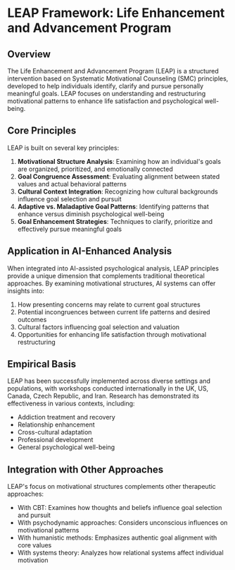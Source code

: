 # LEAP Framework: Life Enhancement and Advancement Program

## Overview

The Life Enhancement and Advancement Program (LEAP) is a structured intervention based on Systematic Motivational Counseling (SMC) principles, developed to help individuals identify, clarify and pursue personally meaningful goals. LEAP focuses on understanding and restructuring motivational patterns to enhance life satisfaction and psychological well-being.

## Core Principles

LEAP is built on several key principles:

1. **Motivational Structure Analysis**: Examining how an individual's goals are organized, prioritized, and emotionally connected
2. **Goal Congruence Assessment**: Evaluating alignment between stated values and actual behavioral patterns
3. **Cultural Context Integration**: Recognizing how cultural backgrounds influence goal selection and pursuit
4. **Adaptive vs. Maladaptive Goal Patterns**: Identifying patterns that enhance versus diminish psychological well-being
5. **Goal Enhancement Strategies**: Techniques to clarify, prioritize and effectively pursue meaningful goals

## Application in AI-Enhanced Analysis

When integrated into AI-assisted psychological analysis, LEAP principles provide a unique dimension that complements traditional theoretical approaches. By examining motivational structures, AI systems can offer insights into:

1. How presenting concerns may relate to current goal structures
2. Potential incongruences between current life patterns and desired outcomes
3. Cultural factors influencing goal selection and valuation
4. Opportunities for enhancing life satisfaction through motivational restructuring

## Empirical Basis

LEAP has been successfully implemented across diverse settings and populations, with workshops conducted internationally in the UK, US, Canada, Czech Republic, and Iran. Research has demonstrated its effectiveness in various contexts, including:

- Addiction treatment and recovery
- Relationship enhancement
- Cross-cultural adaptation
- Professional development
- General psychological well-being

## Integration with Other Approaches

LEAP's focus on motivational structures complements other therapeutic approaches:
- With CBT: Examines how thoughts and beliefs influence goal selection and pursuit
- With psychodynamic approaches: Considers unconscious influences on motivational patterns
- With humanistic methods: Emphasizes authentic goal alignment with core values
- With systems theory: Analyzes how relational systems affect individual motivation
